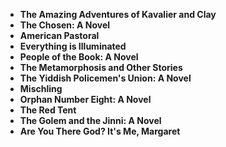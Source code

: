 <ul>
 <li><b><a target="_blank" href="https://github.com/manjunath5496/12-Jewish-Fiction-Books-Everyone-Should-Read/blob/master/jwf(1).pdf" style="text-decoration:none;">The Amazing Adventures of Kavalier and Clay </a></b></li>
  
<li><b><a target="_blank" href="https://github.com/manjunath5496/12-Jewish-Fiction-Books-Everyone-Should-Read/blob/master/jwf(2).pdf" style="text-decoration:none;">The Chosen: A Novel </a></b></li>  
  
<li><b><a target="_blank" href="https://github.com/manjunath5496/12-Jewish-Fiction-Books-Everyone-Should-Read/blob/master/jwf(3).pdf" style="text-decoration:none;">American Pastoral</a></b></li>
                               
 <li><b><a target="_blank" href="https://github.com/manjunath5496/12-Jewish-Fiction-Books-Everyone-Should-Read/blob/master/jwf(4).pdf" style="text-decoration:none;">Everything is Illuminated</a></b></li> 
 
  <li><b><a target="_blank" href="https://github.com/manjunath5496/12-Jewish-Fiction-Books-Everyone-Should-Read/blob/master/jwf(5).pdf" style="text-decoration:none;">People of the Book: A Novel</a></b></li>   

 <li><b><a target="_blank" href="https://github.com/manjunath5496/12-Jewish-Fiction-Books-Everyone-Should-Read/blob/master/jwf(6).pdf" style="text-decoration:none;">The Metamorphosis and Other Stories </a></b></li>
                <li><b><a target="_blank" href="https://github.com/manjunath5496/12-Jewish-Fiction-Books-Everyone-Should-Read/blob/master/jwf(7).pdf" style="text-decoration:none;">The Yiddish Policemen's Union: A Novel</a></b></li>  
                
 <li><b><a target="_blank" href="https://github.com/manjunath5496/12-Jewish-Fiction-Books-Everyone-Should-Read/blob/master/jwf(8).pdf" style="text-decoration:none;">Mischling</a></b></li>                              
<li><b><a target="_blank" href="https://github.com/manjunath5496/12-Jewish-Fiction-Books-Everyone-Should-Read/blob/master/jwf(9).pdf" style="text-decoration:none;">  Orphan Number Eight: A Novel  </a></b></li>
 <li><b><a target="_blank" href="https://github.com/manjunath5496/12-Jewish-Fiction-Books-Everyone-Should-Read/blob/master/jwf(10).pdf" style="text-decoration:none;">The Red Tent </a></b></li>
                
 <li><b><a target="_blank" href="https://github.com/manjunath5496/12-Jewish-Fiction-Books-Everyone-Should-Read/blob/master/jwf(11).pdf" style="text-decoration:none;"> The Golem and the Jinni: A Novel   </a></b></li>                              
<li><b><a target="_blank" href="https://github.com/manjunath5496/12-Jewish-Fiction-Books-Everyone-Should-Read/blob/master/jwf(12).pdf" style="text-decoration:none;">  Are You There God? It's Me, Margaret </a></b></li>

                                
 
</ul>
